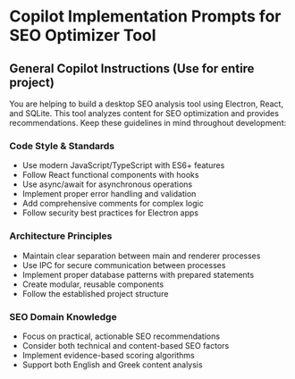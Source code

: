 # Copilot Implementation Prompts for SEO Optimizer Tool

## General Copilot Instructions (Use for entire project)

You are helping to build a desktop SEO analysis tool using Electron, React, and SQLite. This tool analyzes content for SEO optimization and provides recommendations. Keep these guidelines in mind throughout development:

### Code Style & Standards

- Use modern JavaScript/TypeScript with ES6+ features
- Follow React functional components with hooks
- Use async/await for asynchronous operations
- Implement proper error handling and validation
- Add comprehensive comments for complex logic
- Follow security best practices for Electron apps

### Architecture Principles

- Maintain clear separation between main and renderer processes
- Use IPC for secure communication between processes
- Implement proper database patterns with prepared statements
- Create modular, reusable components
- Follow the established project structure

### SEO Domain Knowledge

- Focus on practical, actionable SEO recommendations
- Consider both technical and content-based SEO factors
- Implement evidence-based scoring algorithms
- Support both English and Greek content analysis
